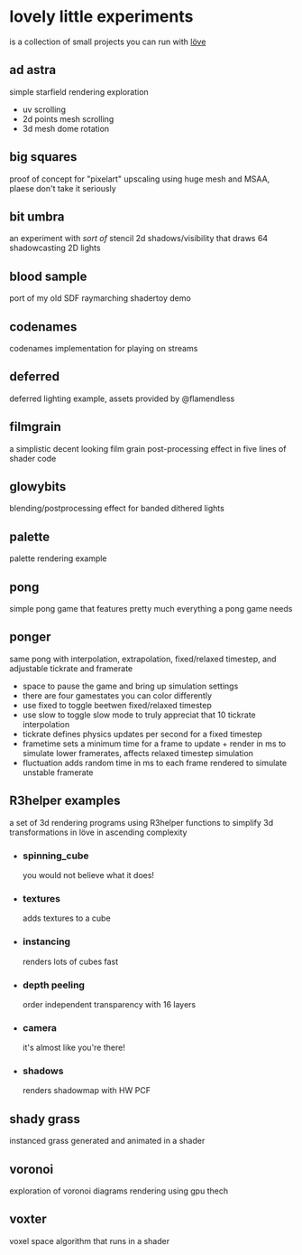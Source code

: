 # lovely little experiments
 is a collection of small projects you can run with [löve](https://love2d.org/)

## ad astra
 simple starfield rendering exploration
 - uv scrolling
 - 2d points mesh scrolling
 - 3d mesh dome rotation

## big squares
 proof of concept for "pixelart" upscaling using huge mesh and MSAA, plaese don't take it seriously

## bit umbra
 an experiment with *sort of* stencil 2d shadows/visibility that draws 64 shadowcasting 2D lights

## blood sample
 port of my old SDF raymarching shadertoy demo

## codenames
 codenames implementation for playing on streams

## deferred
 deferred lighting example, assets provided by @flamendless

## filmgrain
 a simplistic decent looking film grain post-processing effect in five lines of shader code

## glowybits
 blending/postprocessing effect for banded dithered lights

## palette
 palette rendering example

## pong
 simple pong game that features pretty much everything a pong game needs

## ponger
 same pong with interpolation, extrapolation, fixed/relaxed timestep, and adjustable tickrate and framerate
 - space to pause the game and bring up simulation settings
 - there are four gamestates you can color differently
 - use fixed to toggle beetwen fixed/relaxed timestep
 - use slow to toggle slow mode to truly appreciat that 10 tickrate interpolation
 - tickrate defines physics updates per second for a fixed timestep
 - frametime sets a minimum time for a frame to update + render in ms to simulate lower framerates, affects relaxed timestep simulation
 - fluctuation adds random time in ms to each frame rendered to simulate unstable framerate

## R3helper examples
 a set of 3d rendering programs using R3helper functions to simplify 3d transformations in löve
 in ascending complexity
 - ### spinning_cube
   you would not believe what it does!
 - ### textures
   adds textures to a cube
 - ### instancing
   renders lots of cubes fast
 - ### depth peeling
   order independent transparency with 16 layers
 - ### camera
   it's almost like you're there!
 - ### shadows
   renders shadowmap with HW PCF

## shady grass
 instanced grass generated and animated in a shader

## voronoi
 exploration of voronoi diagrams rendering using gpu thech

## voxter
 voxel space algorithm that runs in a shader
